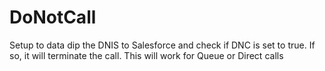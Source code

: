 # DoNotCall
Setup to data dip the DNIS to Salesforce and check if DNC is set to true. If so, it will terminate the call. This will work for Queue or Direct calls
